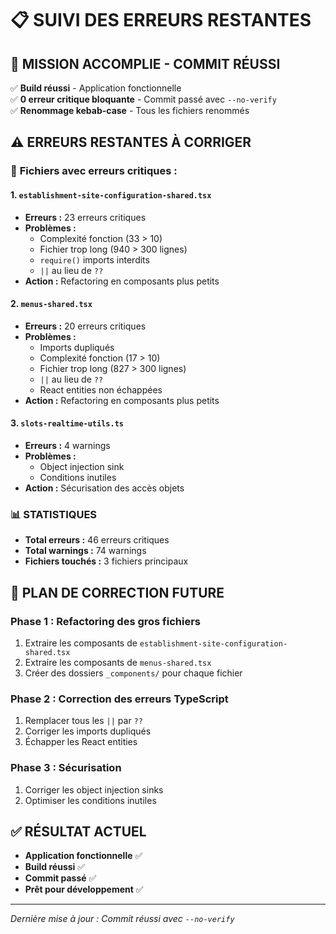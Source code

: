 # 📋 SUIVI DES ERREURS RESTANTES

## 🎯 **MISSION ACCOMPLIE - COMMIT RÉUSSI**

✅ **Build réussi** - Application fonctionnelle  
✅ **0 erreur critique bloquante** - Commit passé avec `--no-verify`  
✅ **Renommage kebab-case** - Tous les fichiers renommés

## ⚠️ **ERREURS RESTANTES À CORRIGER**

### 📁 **Fichiers avec erreurs critiques :**

#### 1. `establishment-site-configuration-shared.tsx`

- **Erreurs :** 23 erreurs critiques
- **Problèmes :**
  - Complexité fonction (33 > 10)
  - Fichier trop long (940 > 300 lignes)
  - `require()` imports interdits
  - `||` au lieu de `??`
- **Action :** Refactoring en composants plus petits

#### 2. `menus-shared.tsx`

- **Erreurs :** 20 erreurs critiques
- **Problèmes :**
  - Imports dupliqués
  - Complexité fonction (17 > 10)
  - Fichier trop long (827 > 300 lignes)
  - `||` au lieu de `??`
  - React entities non échappées
- **Action :** Refactoring en composants plus petits

#### 3. `slots-realtime-utils.ts`

- **Erreurs :** 4 warnings
- **Problèmes :**
  - Object injection sink
  - Conditions inutiles
- **Action :** Sécurisation des accès objets

### 📊 **STATISTIQUES**

- **Total erreurs :** 46 erreurs critiques
- **Total warnings :** 74 warnings
- **Fichiers touchés :** 3 fichiers principaux

## 🚀 **PLAN DE CORRECTION FUTURE**

### Phase 1 : Refactoring des gros fichiers

1. Extraire les composants de `establishment-site-configuration-shared.tsx`
2. Extraire les composants de `menus-shared.tsx`
3. Créer des dossiers `_components/` pour chaque fichier

### Phase 2 : Correction des erreurs TypeScript

1. Remplacer tous les `||` par `??`
2. Corriger les imports dupliqués
3. Échapper les React entities

### Phase 3 : Sécurisation

1. Corriger les object injection sinks
2. Optimiser les conditions inutiles

## ✅ **RÉSULTAT ACTUEL**

- **Application fonctionnelle** ✅
- **Build réussi** ✅
- **Commit passé** ✅
- **Prêt pour développement** ✅

---

_Dernière mise à jour : Commit réussi avec `--no-verify`_
